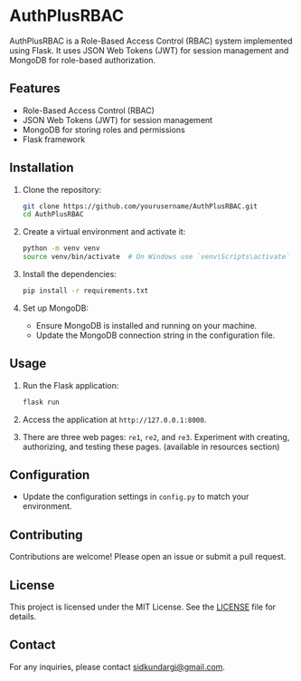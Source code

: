 # AuthPlusRBAC

AuthPlusRBAC is a Role-Based Access Control (RBAC) system implemented using Flask. It uses JSON Web Tokens (JWT) for session management and MongoDB for role-based authorization.

## Features

- Role-Based Access Control (RBAC)
- JSON Web Tokens (JWT) for session management
- MongoDB for storing roles and permissions
- Flask framework

## Installation

1. Clone the repository:
    ```bash
    git clone https://github.com/yourusername/AuthPlusRBAC.git
    cd AuthPlusRBAC
    ```

2. Create a virtual environment and activate it:
    ```bash
    python -m venv venv
    source venv/bin/activate  # On Windows use `venv\Scripts\activate`

3. Install the dependencies:
    ```bash
    pip install -r requirements.txt
    ```

4. Set up MongoDB:
    - Ensure MongoDB is installed and running on your machine.
    - Update the MongoDB connection string in the configuration file.

## Usage

1. Run the Flask application:
    ```bash
    flask run
    ```

2. Access the application at `http://127.0.0.1:8000`.

3. There are three web pages: `re1`, `re2`, and `re3`. Experiment with creating, authorizing, and testing these pages. (available in resources section)

## Configuration

- Update the configuration settings in `config.py` to match your environment.

## Contributing

Contributions are welcome! Please open an issue or submit a pull request.

## License

This project is licensed under the MIT License. See the [LICENSE](LICENSE) file for details.

## Contact

For any inquiries, please contact [sidkundargi@gmail.com](mailto:sidkundargi@gmail.com).
